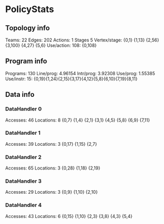 # PolicyStats
## Topology info
Teams:		22
Edges:		202
Actions:	1
Stages		5
Vertex/stage:	{0,1} {1,13} {2,56} {3,100} {4,27} {5,6} 
Use/action:	108: {0,108} 

## Program info
Programs:	130
Line/prog:	4.96154
Intr/prog:	3.92308
Use/prog:	1.55385
Use/instr:	15: {0,19}{1,24}{2,15}{3,17}{4,12}{5,8}{6,10}{7,19}{8,11}

## Data info

### DataHandler 0
Accesses:	46
Locations:	8
{0,7} {1,4} {2,1} {3,1} {4,5} {5,8} {6,9} {7,11} 

### DataHandler 1
Accesses:	39
Locations:	3
{0,17} {1,15} {2,7} 

### DataHandler 2
Accesses:	65
Locations:	3
{0,28} {1,18} {2,19} 

### DataHandler 3
Accesses:	29
Locations:	3
{0,9} {1,10} {2,10} 

### DataHandler 4
Accesses:	43
Locations:	6
{0,15} {1,10} {2,3} {3,8} {4,3} {5,4} 
